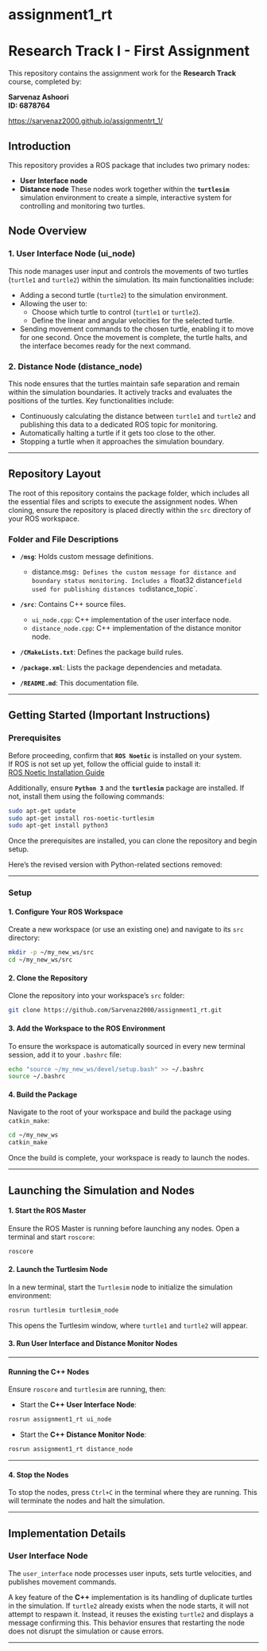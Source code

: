 # assignment1_rt

# Research Track I - First Assignment
This repository contains the assignment work for the **Research Track** course, completed by: 

**Sarvenaz Ashoori** <br>
**ID: 6878764**

https://sarvenaz2000.github.io/assignmentrt_1/
## Introduction
This repository provides a ROS package that includes two primary nodes:
-  **User Interface node**
-  **Distance  node**
These nodes work together within the **`turtlesim`** simulation environment to create a simple, interactive system for controlling and monitoring two turtles.

## Node Overview

### 1. User Interface Node (ui_node)

This node manages user input and controls the movements of two turtles (`turtle1` and `turtle2`) within the simulation. Its main functionalities include:  
- Adding a second turtle (`turtle2`) to the simulation environment.  
- Allowing the user to:  
   - Choose which turtle to control (`turtle1` or `turtle2`).  
   - Define the linear and angular velocities for the selected turtle.  
- Sending movement commands to the chosen turtle, enabling it to move for one second. Once the movement is complete, the turtle halts, and the interface becomes ready for the next command.

### 2. Distance Node (distance_node)

This node ensures that the turtles maintain safe separation and remain within the simulation boundaries. It actively tracks and evaluates the positions of the turtles. Key functionalities include:  
- Continuously calculating the distance between `turtle1` and `turtle2` and publishing this data to a dedicated ROS topic for monitoring.  
- Automatically halting a turtle if it gets too close to the other.  
- Stopping a turtle when it approaches the simulation boundary.  

---

## Repository Layout

The root of this repository contains the package folder, which includes all the essential files and scripts to execute the assignment nodes. When cloning, ensure the repository is placed directly within the `src` directory of your ROS workspace.

### Folder and File Descriptions
- **`/msg`**: Holds custom message definitions.  
  -  distance.msg`: Defines the custom message for distance and boundary status monitoring. Includes a `float32 distance` field used for publishing distances to `distance_topic`.
     

- **`/src`**: Contains C++ source files.  
  - `ui_node.cpp`: C++ implementation of the user interface node.  
  - `distance_node.cpp`: C++ implementation of the distance monitor node.  

- **`/CMakeLists.txt`**: Defines the package build rules.  

- **`/package.xml`**: Lists the package dependencies and metadata.  

- **`/README.md`**: This documentation file.  

---

## Getting Started (Important Instructions)

### Prerequisites  
Before proceeding, confirm that **`ROS Noetic`** is installed on your system.  
If ROS is not set up yet, follow the official guide to install it:  
[ROS Noetic Installation Guide](https://wiki.ros.org/noetic/Installation/Ubuntu)  

Additionally, ensure **`Python 3`** and the **`turtlesim`** package are installed. If not, install them using the following commands:  
```bash
sudo apt-get update
sudo apt-get install ros-noetic-turtlesim
sudo apt-get install python3
```  

Once the prerequisites are installed, you can clone the repository and begin setup.  

Here’s the revised version with Python-related sections removed:

---

### Setup  

#### 1. Configure Your ROS Workspace  
Create a new workspace (or use an existing one) and navigate to its `src` directory:  
```bash
mkdir -p ~/my_new_ws/src
cd ~/my_new_ws/src
```  

#### 2. Clone the Repository  
Clone the repository into your workspace’s `src` folder:  
```bash
git clone https://github.com/Sarvenaz2000/assignment1_rt.git
```  

#### 3. Add the Workspace to the ROS Environment  
To ensure the workspace is automatically sourced in every new terminal session, add it to your `.bashrc` file:  
```bash
echo "source ~/my_new_ws/devel/setup.bash" >> ~/.bashrc
source ~/.bashrc
```  

#### 4. Build the Package  
Navigate to the root of your workspace and build the package using `catkin_make`:  
```bash
cd ~/my_new_ws
catkin_make
```  
Once the build is complete, your workspace is ready to launch the nodes.  

---

## Launching the Simulation and Nodes  

#### 1. Start the ROS Master  
Ensure the ROS Master is running before launching any nodes. Open a terminal and start `roscore`:  
```bash
roscore
```  

#### 2. Launch the Turtlesim Node  
In a new terminal, start the `Turtlesim` node to initialize the simulation environment:  
```bash
rosrun turtlesim turtlesim_node
```  
This opens the Turtlesim window, where `turtle1` and `turtle2` will appear.  

#### 3. Run User Interface and Distance Monitor Nodes  

---

#### Running the C++ Nodes  
Ensure `roscore` and `turtlesim` are running, then:  
- Start the **C++ User Interface Node**:  
```bash
rosrun assignment1_rt ui_node
```  
- Start the **C++ Distance Monitor Node**:  
```bash
rosrun assignment1_rt distance_node
```  

---

#### 4. Stop the Nodes  
To stop the nodes, press `Ctrl+C` in the terminal where they are running. This will terminate the nodes and halt the simulation.  

---

## Implementation Details  

### User Interface Node  
The `user_interface` node processes user inputs, sets turtle velocities, and publishes movement commands.  

A key feature of the **C++** implementation is its handling of duplicate turtles in the simulation. If `turtle2` already exists when the node starts, it will not attempt to respawn it. Instead, it reuses the existing `turtle2` and displays a message confirming this. This behavior ensures that restarting the node does not disrupt the simulation or cause errors.  

--- 

